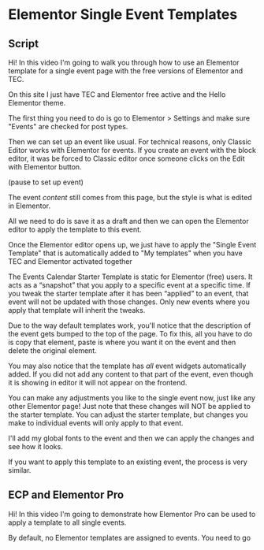 # Elementor Single Event Templates

## Script

Hi! In this video I'm going to walk you through how to use an Elementor template for a single event page with the free versions of Elementor and TEC. 

On this site I just have TEC and Elementor free active and the Hello Elementor theme. 

The first thing you need to do is go to Elementor > Settings and make sure "Events" are checked for post types. 

Then we can set up an event like usual. For technical reasons, only Classic Editor works with Elementor for events. If you create an event with the block editor, it was be forced to Classic editor once someone clicks on the Edit with Elementor button. 

(pause to set up event)

The event _content_ still comes from this page, but the style is what is edited in Elementor. 

All we need to do is save it as a draft and then we can open the Elementor editor to apply the template to this event. 

Once the Elementor editor opens up, we just have to apply the "Single Event Template" that is automatically added to "My templates" when you have TEC and Elementor activated together

The Events Calendar Starter Template is static for Elementor (free) users. It acts as a “snapshot” that you apply to a specific event at a specific time. If you tweak the starter template after it has been “applied” to an event, that event will not be updated with those changes. Only new events where you apply that template will inherit the tweaks.

Due to the way default templates work, you'll notice that the description of the event gets bumped to the top of the page. To fix this, all you have to do is copy that element, paste is where you want it on the event and then delete the original element.

You may also notice that the template has _all_ event widgets automatically added. If you did not add any content to that part of the event, even though it is showing in editor it will not appear on the frontend. 

You can make any adjustments you like to the single event now, just like any other Elementor page! Just note that these changes will NOT be applied to the starter template. You can adjust the starter template, but changes you make to individual events will only apply to that event. 

I'll add my global fonts to the event and then we can apply the changes and see how it looks. 

If you want to apply this template to an existing event, the process is very similar. 

## ECP and Elementor Pro

Hi! In this video I'm going to demonstrate how Elementor Pro can be used to apply a template to all single events. 

By default, no Elementor templates are assigned to events. You need to go 
